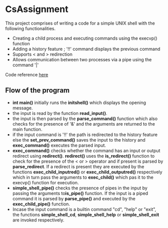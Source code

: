 # CsAssignment
This project comprises of writing a code for a simple UNIX shell with the following functionalities.
- Creating a child process and executing commands using the execvp() function
- Adding a history feature ; '!!' command displays the previous command
- Supports < and > redirection
- Allows communication between two processes via a pipe using the command '|'

Code reference [here](https://github.com/nhutnamhcmus/simple-shell)
 
 ## Flow of the program
 - **int main()** initially runs the **initshell()** which displays the opening message.
 - the input is read by the function **read_input()**.
 - the input is then parsed by the **parse_command()** function which also checks for the presence of '&' and the arguments are returned to the main function.
 - if the input command is '!!' the path is redirected to the history feature else the **set_prev_command()** saves the input to the history and **exec_command()** executes the parsed     input.
 - **exec_command()** checks whether the command has an input or output redirect using **redirect()**. **redirect()** uses the **is_redirect()** function to check for the presence of the < or > operator and if present is parsed by **parse_redirect**. If a redirect is present they are executed by the functions **exec_child_inputred()** or **exec_child_outputred()** respectively which in turn pass the arguments to **exec_child()** which pas it to the execvp() function for execution.
 - **simple_shell_pipe()** checks the presence of pipes in the input by passing the arguments to**is_pipe()** function. If the input is a piped command it is parsed by **parse_pipe()** and executed by the **exec_child_pipe()** function.
 - Incase the input command is a builtin command "cd", "help" or "exit", the functions **simple_shell_cd**, **simple_shell_help** or **simple_shell_exit** are invoked respectively.
